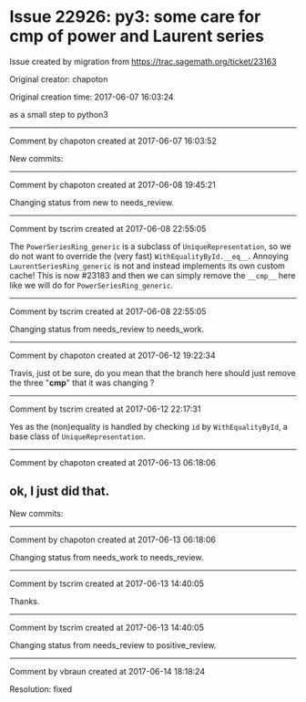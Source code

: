 # Issue 22926: py3: some care for cmp of power and Laurent series

Issue created by migration from https://trac.sagemath.org/ticket/23163

Original creator: chapoton

Original creation time: 2017-06-07 16:03:24

as a small step to python3


---

Comment by chapoton created at 2017-06-07 16:03:52

New commits:


---

Comment by chapoton created at 2017-06-08 19:45:21

Changing status from new to needs_review.


---

Comment by tscrim created at 2017-06-08 22:55:05

The `PowerSeriesRing_generic` is a subclass of `UniqueRepresentation`, so we do not want to override the (very fast) `WithEqualityById.__eq__`. Annoying `LaurentSeriesRing_generic` is not and instead implements its own custom cache! This is now #23183 and then we can simply remove the `__cmp__` here like we will do for `PowerSeriesRing_generic`.


---

Comment by tscrim created at 2017-06-08 22:55:05

Changing status from needs_review to needs_work.


---

Comment by chapoton created at 2017-06-12 19:22:34

Travis, just ot be sure, do you mean that the branch here should just remove the three "__cmp__" that it was changing ?


---

Comment by tscrim created at 2017-06-12 22:17:31

Yes as the (non)equality is handled by checking `id` by `WithEqualityById`, a base class of `UniqueRepresentation`.


---

Comment by chapoton created at 2017-06-13 06:18:06

ok, I just did that.
----
New commits:


---

Comment by chapoton created at 2017-06-13 06:18:06

Changing status from needs_work to needs_review.


---

Comment by tscrim created at 2017-06-13 14:40:05

Thanks.


---

Comment by tscrim created at 2017-06-13 14:40:05

Changing status from needs_review to positive_review.


---

Comment by vbraun created at 2017-06-14 18:18:24

Resolution: fixed
